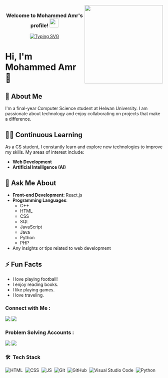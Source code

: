 
<img width="250" align="right" src="https://camo.githubusercontent.com/0269a14e7cd538be31627954fcf6cd73f032ab406ad93b9f0340b738c26179a8/68747470733a2f2f63646e612e61727473746174696f6e2e636f6d2f702f6173736574732f696d616765732f696d616765732f3033352f3639332f3635362f6f726967696e616c2f6777796e6574682d62616c7563696f2d68656c6c6f2d776f726c642e6769663f31363135363432383737">

<h3 align="center">
  Welcome to Mohammed Amr's profile!
  <img src="https://media.giphy.com/media/hvRJCLFzcasrR4ia7z/giphy.gif" width="28">
</h3>

<!-- Typing SVG by DenverCoder1 - https://github.com/DenverCoder1/readme-typing-svg -->
<p align="center">
<a href="https://git.io/typing-svg"><img src="https://readme-typing-svg.demolab.com?font=Fira+Code&weight=600&size=26&pause=1000&color=3A5E45&width=480&lines=Front-end+developer;Always+interested+in+Knowledge" alt="Typing SVG" /></a></p> 

# Hi, I'm Mohammed Amr 👋

## 🏢 About Me
I'm a final-year Computer Science student at Helwan University. I am passionate about technology and enjoy collaborating on projects that make a difference.

## 👨‍💻 Continuous Learning
As a CS student, I constantly learn and explore new technologies to improve my skills. My areas of interest include:
- **Web Development**
- **Artificial Intelligence (AI)**

## 💬 Ask Me About
- **Front-end Development**: React.js
- **Programming Languages**: 
  - C++
  - HTML
  - CSS
  - SQL
  - JavaScript
  - Java
  - Python
  - PHP
- Any insights or tips related to web development

## ⚡ Fun Facts
- I love playing football!
- I enjoy reading books.
- I like playing games.
- I love traveling.



### Connect with Me :

<a href="www.linkedin.com/in/mohammed-amr97" target="_blank"><img src="https://img.shields.io/badge/Mohammed%20Amr-0077B5?style=for-the-badge&logo=Linkedin&logoColor=white"/></a>
<a href="https://www.instagram.com/xx_albrzaily_xx" target="_blank"><img src="https://img.shields.io/badge/-Mohammed%20Amr-0077B5?style=for-the-badge&logo=instagram&logoColor=white"/></a>

  ### Problem Solving Accounts :
<a href="https://leetcode.com/u/BadryAnas/" target="_blank"><img src="https://img.shields.io/badge/-Badry%20Anas-0077B5?style=for-the-badge&logo=Leetcode&logoColor=white"/></a>
<a href="https://codeforces.com/profile/BadryAnas" target="_blank"><img src="https://img.shields.io/badge/-Badry%20Anas-0077B5?style=for-the-badge&logo=Codeforces&logoColor=white"/></a>

### 🛠 &nbsp;Tech Stack
![HTML](https://img.shields.io/badge/-HTML-05122A?style=flat&logo=HTML5)&nbsp;
![CSS](https://img.shields.io/badge/-CSS-05122A?style=flat&logo=CSS3&logoColor=1572B6)&nbsp;
![JS](https://img.shields.io/badge/-CSS-05122A?style=flat&logo=JavaScript&logoColor=1572B6)&nbsp;
![Git](https://img.shields.io/badge/-Git-05122A?style=flat&logo=git)&nbsp;
![GitHub](https://img.shields.io/badge/-GitHub-05122A?style=flat&logo=github)&nbsp;
![Visual Studio Code](https://img.shields.io/badge/-Visual%20Studio%20Code-05122A?style=flat&logo=visual-studio-code&logoColor=007ACC)&nbsp;
![Python](https://img.shields.io/badge/-Python%20-05122A?style=flat&logo=python)&nbsp;


<br>

